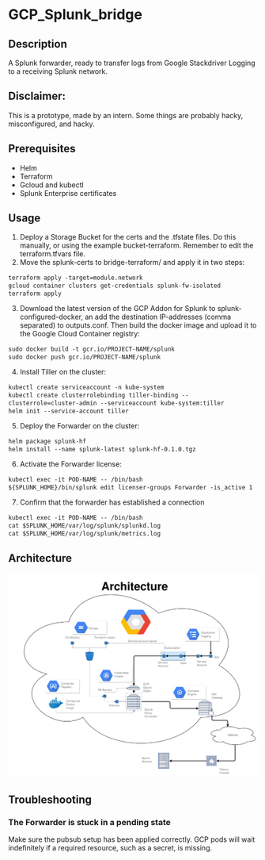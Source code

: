# GCP\_Splunk\_bridge

## Description
A Splunk forwarder, ready to transfer logs from Google Stackdriver Logging to a receiving Splunk network.

## Disclaimer:
This is a prototype, made by an intern. Some things are probably hacky, misconfigured, and hacky. 

## Prerequisites
* Helm
* Terraform 
* Gcloud and kubectl 
* Splunk Enterprise certificates 

## Usage
1. Deploy a Storage Bucket for the certs and the .tfstate files. Do this manually, or using the example bucket-terraform. Remember to edit the terraform.tfvars file. 
2. Move the splunk-certs to bridge-terraform/ and apply it in two steps: 
```
terraform apply -target=module.network
gcloud container clusters get-credentials splunk-fw-isolated
terraform apply
```
3. Download the latest version of the GCP Addon for Splunk to splunk-configured-docker, an add the destination IP-addresses (comma separated) to outputs.conf. Then build the docker image and upload it to the Google Cloud Container registry: 
``` 
sudo docker build -t gcr.io/PROJECT-NAME/splunk
sudo docker push gcr.io/PROJECT-NAME/splunk
```
4. Install Tiller on the cluster:
```
kubectl create serviceaccount -n kube-system
kubectl create clusterrolebinding tiller-binding --clusterrole=cluster-admin --serviceaccount kube-system:tiller
helm init --service-account tiller
```
5. Deploy the Forwarder on the cluster:
``` 
helm package splunk-hf
helm install --name splunk-latest splunk-hf-0.1.0.tgz
```
6. Activate the Forwarder license: 
```
kubectl exec -it POD-NAME -- /bin/bash
${SPLUNK_HOME}/bin/splunk edit licenser-groups Forwarder -is_active 1

```
7. Confirm that the forwarder has established a connection
```
kubectl exec -it POD-NAME -- /bin/bash
cat $SPLUNK_HOME/var/log/splunk/splunkd.log
cat $SPLUNK_HOME/var/log/splunk/metrics.log
``` 
## Architecture
![Architecture](misc/Architecture-v1.6.png)

## Troubleshooting

### The Forwarder is stuck in a pending state
Make sure the pubsub setup has been applied correctly. GCP pods will wait indefinitely if a required resource, such as a secret, is missing. 

